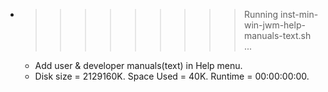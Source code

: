 * >>>>>>>>> Running inst-min-win-jwm-help-manuals-text.sh ...
  * Add user & developer manuals(text) in Help menu.
  * Disk size = 2129160K. Space Used = 40K. Runtime = 00:00:00:00.
